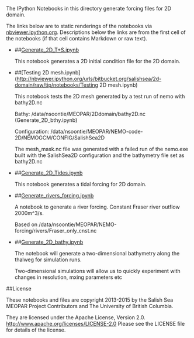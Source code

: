 The IPython Notebooks in this directory generate forcing files for 2D domain.

The links below are to static renderings of the notebooks via
[nbviewer.ipython.org](http://nbviewer.ipython.org/).
Descriptions below the links are from the first cell of the notebooks
(if that cell contains Markdown or raw text).

* ##[Generate_2D_T+S.ipynb](http://nbviewer.ipython.org/urls/bitbucket.org/salishsea/2d-domain/raw/tip/notebooks/Generate_2D_T+S.ipynb)  
    
    This notebook generates a 2D initial condition file for the 2D domain.  

* ##[Testing 2D mesh.ipynb](http://nbviewer.ipython.org/urls/bitbucket.org/salishsea/2d-domain/raw/tip/notebooks/Testing 2D mesh.ipynb)  
    
    This notebook tests the 2D mesh generated by a test run of nemo with bathy2D.nc  
      
    Bathy: /data/nsoontie/MEOPAR/2Ddomain/bathy2D.nc (Generate_2D_bthy.ipynb)  
      
    Configuration: /data/nsoontie/MEOPAR/NEMO-code-2D/NEMOGCM/CONFIG/SalishSea2D  
      
    The mesh_mask.nc file was generated with a failed run of the nemo.exe built with the SalishSea2D configuration and the bathymetry file set as bathy2D.nc  


* ##[Generate_2D_Tides.ipynb](http://nbviewer.ipython.org/urls/bitbucket.org/salishsea/2d-domain/raw/tip/notebooks/Generate_2D_Tides.ipynb)  
    
    This notebook generates a tidal forcing for 2D domain.  

* ##[Generate_rivers_forcing.ipynb](http://nbviewer.ipython.org/urls/bitbucket.org/salishsea/2d-domain/raw/tip/notebooks/Generate_rivers_forcing.ipynb)  
    
    A notebook to generate a river forcing. Constant Fraser river outflow 2000m^3/s.  
      
    Based on /data/nsoontie/MEOPAR/NEMO-forcing/rivers/Fraser_only_cnst.nc  
      


* ##[Generate_2D_bathy.ipynb](http://nbviewer.ipython.org/urls/bitbucket.org/salishsea/2d-domain/raw/tip/notebooks/Generate_2D_bathy.ipynb)  
    
    The notebook will generate a two-dimensional bathymetry along the thalweg for simulation runs.  
      
    Two-dimensional simulations will allow us to quickly experiment with changes in resolution, mxing parameters etc  


##License

These notebooks and files are copyright 2013-2015
by the Salish Sea MEOPAR Project Contributors
and The University of British Columbia.

They are licensed under the Apache License, Version 2.0.
http://www.apache.org/licenses/LICENSE-2.0
Please see the LICENSE file for details of the license.
